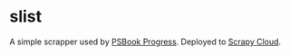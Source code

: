 # slist

A simple scrapper used by [PSBook Progress](https://github.com/sjsakib/psbookprogress). Deployed to [Scrapy Cloud](https://scrapinghub.com/scrapy-cloud).

